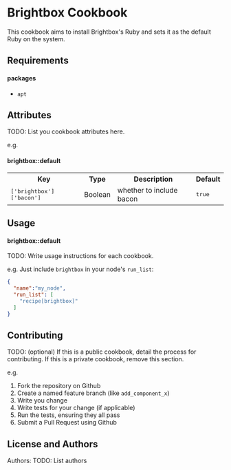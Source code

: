 Brightbox Cookbook
==================

This cookbook aims to install Brightbox's Ruby and sets it as the
default Ruby on the system.

Requirements
------------
#### packages
- `apt`

Attributes
----------
TODO: List you cookbook attributes here.

e.g.
#### brightbox::default
<table>
  <tr>
    <th>Key</th>
    <th>Type</th>
    <th>Description</th>
    <th>Default</th>
  </tr>
  <tr>
    <td><tt>['brightbox']['bacon']</tt></td>
    <td>Boolean</td>
    <td>whether to include bacon</td>
    <td><tt>true</tt></td>
  </tr>
</table>

Usage
-----
#### brightbox::default
TODO: Write usage instructions for each cookbook.

e.g.
Just include `brightbox` in your node's `run_list`:

```json
{
  "name":"my_node",
  "run_list": [
    "recipe[brightbox]"
  ]
}
```

Contributing
------------
TODO: (optional) If this is a public cookbook, detail the process for contributing. If this is a private cookbook, remove this section.

e.g.
1. Fork the repository on Github
2. Create a named feature branch (like `add_component_x`)
3. Write you change
4. Write tests for your change (if applicable)
5. Run the tests, ensuring they all pass
6. Submit a Pull Request using Github

License and Authors
-------------------
Authors: TODO: List authors
